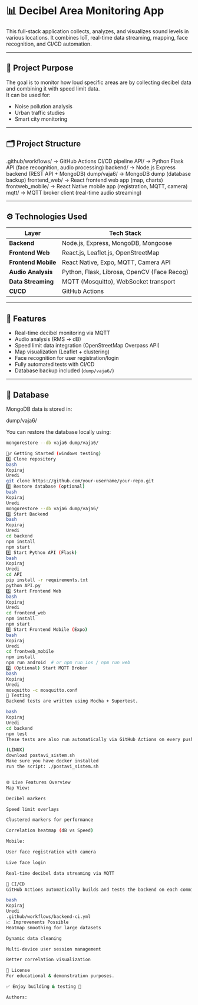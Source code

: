 # 📊 Decibel Area Monitoring App

This full-stack application collects, analyzes, and visualizes sound levels in various locations. It combines IoT, real-time data streaming, mapping, face recognition, and CI/CD automation.

---

## 🚀 Project Purpose

The goal is to monitor how loud specific areas are by collecting decibel data and combining it with speed limit data.  
It can be used for:

- Noise pollution analysis
- Urban traffic studies
- Smart city monitoring

---

## 🗂 Project Structure

.github/workflows/ -> GitHub Actions CI/CD pipeline
API/ -> Python Flask API (face recognition, audio processing)
backend/ -> Node.js Express backend (REST API + MongoDB)
dump/vaja6/ -> MongoDB dump (database backup)
frontend_web/ -> React frontend web app (map, charts)
frontweb_mobile/ -> React Native mobile app (registration, MQTT, camera)
mqtt/ -> MQTT broker client (real-time audio streaming)


---

## ⚙️ Technologies Used

| Layer            | Tech Stack                                  |
| ----------------- | ------------------------------------------- |
| **Backend**       | Node.js, Express, MongoDB, Mongoose         |
| **Frontend Web**  | React.js, Leaflet.js, OpenStreetMap         |
| **Frontend Mobile** | React Native, Expo, MQTT, Camera API    |
| **Audio Analysis**| Python, Flask, Librosa, OpenCV (Face Recog) |
| **Data Streaming**| MQTT (Mosquitto), WebSocket transport       |
| **CI/CD**         | GitHub Actions                              |

---

## 🔧 Features

- Real-time decibel monitoring via MQTT
- Audio analysis (RMS → dB)
- Speed limit data integration (OpenStreetMap Overpass API)
- Map visualization (Leaflet + clustering)
- Face recognition for user registration/login
- Fully automated tests with CI/CD
- Database backup included (`dump/vaja6/`)

---

## 💾 Database

MongoDB data is stored in:

dump/vaja6/

You can restore the database locally using:

```bash
mongorestore --db vaja6 dump/vaja6/

🏃‍♂️ Getting Started (windows testing)
1️⃣ Clone repository
bash
Kopiraj
Uredi
git clone https://github.com/your-username/your-repo.git
2️⃣ Restore database (optional)
bash
Kopiraj
Uredi
mongorestore --db vaja6 dump/vaja6/
3️⃣ Start Backend
bash
Kopiraj
Uredi
cd backend
npm install
npm start
4️⃣ Start Python API (Flask)
bash
Kopiraj
Uredi
cd API
pip install -r requirements.txt
python API.py
5️⃣ Start Frontend Web
bash
Kopiraj
Uredi
cd frontend_web
npm install
npm start
6️⃣ Start Frontend Mobile (Expo)
bash
Kopiraj
Uredi
cd frontweb_mobile
npm install
npm run android  # or npm run ios / npm run web
7️⃣ (Optional) Start MQTT Broker
bash
Kopiraj
Uredi
mosquitto -c mosquitto.conf
🧪 Testing
Backend tests are written using Mocha + Supertest.

bash
Kopiraj
Uredi
cd backend
npm test
These tests are also run automatically via GitHub Actions on every push or pull request.

(LINUX)
download postavi_sistem.sh
Make sure you have docker installed
run the script: ./postavi_sistem.sh


🌐 Live Features Overview
Map View:

Decibel markers

Speed limit overlays

Clustered markers for performance

Correlation heatmap (dB vs Speed)

Mobile:

User face registration with camera

Live face login

Real-time decibel data streaming via MQTT

🚦 CI/CD
GitHub Actions automatically builds and tests the backend on each commit using the config in:

bash
Kopiraj
Uredi
.github/workflows/backend-ci.yml
📈 Improvements Possible
Heatmap smoothing for large datasets

Dynamic data cleaning

Multi-device user session management

Better correlation visualization

📄 License
For educational & demonstration purposes.

✅ Enjoy building & testing 🚀

Authors:
